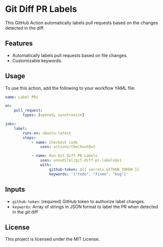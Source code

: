 # Git Diff PR Labels

This GitHub Action automatically labels pull requests based on the changes detected in the diff.

## Features

- Automatically labels pull requests based on file changes.
- Customizable keywords.

## Usage

To use this action, add the following to your workflow YAML file:

```yaml
name: Label PRs

on:
    pull_request:
        types: [opened, synchronize]

jobs:
    label:
        runs-on: ubuntu-latest
        steps:
            - name: Checkout code
                uses: actions/checkout@v2

            - name: Run Git Diff PR Labels
                uses: onnudilol/git-diff-pr-labels@v1
                with:
                    github-token: ${{ secrets.GITHUB_TOKEN }}
                    keywords: '["todo", "fixme", "bug"]'
```


## Inputs

- `github-token`: (required) GitHub token to authorize label changes.
- `keywords`: Array of strings in JSON format to label the PR when detected in the git diff

## License

This project is licensed under the MIT License.